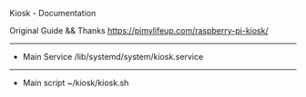 Kiosk - Documentation

Original Guide && Thanks
https://pimylifeup.com/raspberry-pi-kiosk/

---

- Main Service
/lib/systemd/system/kiosk.service

---

- Main script
~/kiosk/kiosk.sh



